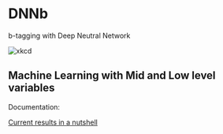 # DNNb
b-tagging with Deep Neutral Network

![xkcd](https://what-if.xkcd.com/imgs/a/140/picture.png)

## Machine Learning with Mid and Low level variables
Documentation:

[Current results in a nutshell](https://github.com/cniii/DNNb-/blob/master/ML_Mid/README.md)

